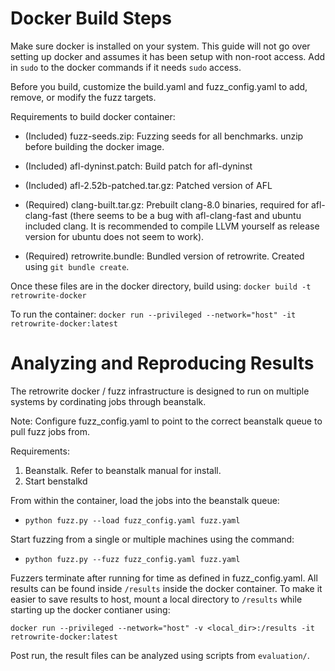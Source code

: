 # Docker Build Steps

Make sure docker is installed on your system. This guide will not go over
setting up docker and assumes it has been setup with non-root access. Add in
`sudo` to the docker commands if it needs `sudo` access.

Before you build, customize the build.yaml and fuzz_config.yaml to add,
remove, or modify the fuzz targets.

Requirements to build docker container:

* (Included) fuzz-seeds.zip: Fuzzing seeds for all benchmarks. unzip
before building the docker image.

* (Included) afl-dyninst.patch: Build patch for afl-dyninst

* (Included) afl-2.52b-patched.tar.gz: Patched version of AFL

* (Required) clang-built.tar.gz: Prebuilt clang-8.0 binaries, required
for afl-clang-fast (there seems to be a bug with afl-clang-fast and
ubuntu included clang. It is recommended to compile LLVM yourself as
release version for ubuntu does not seem to work).

* (Required) retrowrite.bundle: Bundled version of retrowrite. Created
using `git bundle create`.


Once these files are in the docker directory, build using: 
`docker build -t retrowrite-docker`

To run the container:
`docker run --privileged --network="host" -it retrowrite-docker:latest`


# Analyzing and Reproducing Results

The retrowrite docker / fuzz infrastructure is designed to run on multiple
systems by cordinating jobs through beanstalk.

Note: Configure fuzz_config.yaml to point to the correct beanstalk queue to
pull fuzz jobs from.

Requirements:

1. Beanstalk. Refer to beanstalk manual for install.
2. Start benstalkd

From within the container, load the jobs into the beanstalk queue:
* `python fuzz.py --load fuzz_config.yaml fuzz.yaml`

Start fuzzing from a single or multiple machines using the command:
* `python fuzz.py --fuzz fuzz_config.yaml fuzz.yaml`

Fuzzers terminate after running for time as defined in fuzz_config.yaml.
All results can be found inside `/results` inside the docker container.
To make it easier to save results to host, mount a local directory to
`/results` while starting up the docker contianer using:

`docker run --privileged --network="host" -v <local_dir>:/results -it retrowrite-docker:latest`

Post run, the result files can be analyzed using scripts from `evaluation/`.
